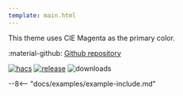 ```yaml
---
template: main.html
---
```


This theme uses CIE Magenta as the primary color.

:material-github: [Github repository][m3-theme-github-url]

[![hacs][hacs-badge]][hacs-url]
[![release][release-badge]][release-url]
![downloads][downloads-badge]

--8<-- "docs/examples/example-include.md"

<!--- References to pictures... --->

[M3 Palettes]: ../assets/screenshots/m3-theme-c12-palettes.png
[M3 Surfaces]: ../assets/screenshots/m3-theme-c12-surfaces.png
[M3 Light]: ../assets/screenshots/m3-theme-c12-light.png
[M3 Dark]: ../assets/screenshots/m3-theme-c12-dark.png

[M3 Example Light]: ../assets/screenshots/m3-example-c12-light.png
[M3 Example Dark]: ../assets/screenshots/m3-example-c12-dark.png

<!--- References to external links... --->

[sak-example-12-url]: https://swiss-army-knife.docs.amoebelabs.com/examples/example-12/
[m3-theme-github-url]: https://github.com/AmoebeLabs/HA-Theme_M3-c12-magenta

<!-- Badges -->

[hacs-url]: https://github.com/hacs/default
[hacs-badge]: https://img.shields.io/badge/HACS-Default-41BDF5.svg?style=for-the-badge
[release-badge]: https://img.shields.io/github/v/release/AmoebeLabs/HA-Theme_M3-c12-magenta?style=for-the-badge
[downloads-badge]: https://img.shields.io/github/downloads/AmoebeLabs/HA-Theme_M3-c12-magenta/total?style=for-the-badge


<!-- References -->

[home-assistant]: https://www.home-assistant.io/
[home-assitant-theme-docs]: https://www.home-assistant.io/integrations/frontend/#defining-themes
[hacs]: https://hacs.xyz
[release-url]: https://github.com/AmoebeLabs/HA-Theme_M3-c12-magenta/releases
[sak-docs-url]: https://swiss-army-knife.docs.amoebelabs.com/
